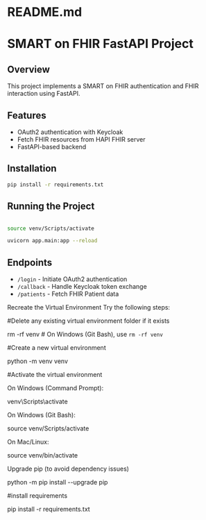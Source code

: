 # README.md
# SMART on FHIR FastAPI Project

## Overview
This project implements a SMART on FHIR authentication and FHIR interaction using FastAPI.

## Features
- OAuth2 authentication with Keycloak
- Fetch FHIR resources from HAPI FHIR server
- FastAPI-based backend

## Installation
```sh
pip install -r requirements.txt
```

## Running the Project
```sh

source venv/Scripts/activate

uvicorn app.main:app --reload
```

## Endpoints
- `/login` - Initiate OAuth2 authentication
- `/callback` - Handle Keycloak token exchange
- `/patients` - Fetch FHIR Patient data



Recreate the Virtual Environment
Try the following steps:

#Delete any existing virtual environment folder if it exists


rm -rf venv  # On Windows (Git Bash), use `rm -rf venv`


#Create a new virtual environment

python -m venv venv


#Activate the virtual environment

On Windows (Command Prompt):

venv\Scripts\activate

On Windows (Git Bash):

source venv/Scripts/activate


On Mac/Linux:

source venv/bin/activate


Upgrade pip (to avoid dependency issues)

python -m pip install --upgrade pip

#install requirements

pip install -r requirements.txt
